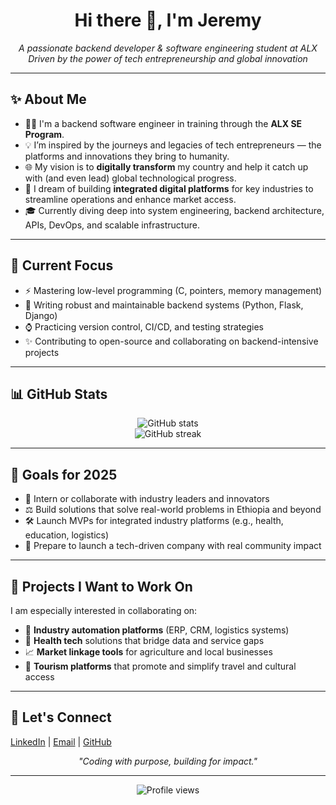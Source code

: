 <!-- GitHub Profile README Template -->
<h1 align="center">Hi there 👋, I'm <strong>Jeremy</strong></h1>
<p align="center">
  <em>A passionate backend developer & software engineering student at ALX</em><br>
  <em>Driven by the power of tech entrepreneurship and global innovation</em>
</p>

---

<h2>✨ About Me</h2>
<ul>
  <li>👨‍💼 I'm a backend software engineer in training through the <strong>ALX SE Program</strong>.</li>
  <li>💡 I’m inspired by the journeys and legacies of tech entrepreneurs — the platforms and innovations they bring to humanity.</li>
  <li>🌐 My vision is to <strong>digitally transform</strong> my country and help it catch up with (and even lead) global technological progress.</li>
  <li>🏢 I dream of building <strong>integrated digital platforms</strong> for key industries to streamline operations and enhance market access.</li>
  <li>🎓 Currently diving deep into system engineering, backend architecture, APIs, DevOps, and scalable infrastructure.</li>
</ul>

---

<h2>📅 Current Focus</h2>
<ul>
  <li>⚡ Mastering low-level programming (C, pointers, memory management)</li>
  <li>🤖 Writing robust and maintainable backend systems (Python, Flask, Django)</li>
  <li>⌚ Practicing version control, CI/CD, and testing strategies</li>
  <li>✨ Contributing to open-source and collaborating on backend-intensive projects</li>
</ul>

---

<h2>📊 GitHub Stats</h2>
<p align="center">
  <img src="https://github-readme-stats.vercel.app/api?username=jeremy-codes-dope&show_icons=true&theme=radical" alt="GitHub stats" />
  <br>
  <img src="https://github-readme-streak-stats.herokuapp.com/?user=jeremy-codes-dope&theme=radical" alt="GitHub streak" />
</p>

---

<h2>🏁 Goals for 2025</h2>
<ul>
  <li>🤝 Intern or collaborate with industry leaders and innovators</li>
  <li>⚖️ Build solutions that solve real-world problems in Ethiopia and beyond</li>
  <li>🛠️ Launch MVPs for integrated industry platforms (e.g., health, education, logistics)</li>
  <li>🚀 Prepare to launch a tech-driven company with real community impact</li>
</ul>

---

<h2>🚀 Projects I Want to Work On</h2>
<p>
I am especially interested in collaborating on:
<ul>
  <li>🏢 <strong>Industry automation platforms</strong> (ERP, CRM, logistics systems)</li>
  <li>🏥 <strong>Health tech</strong> solutions that bridge data and service gaps</li>
  <li>📈 <strong>Market linkage tools</strong> for agriculture and local businesses</li>
  <li>🗼 <strong>Tourism platforms</strong> that promote and simplify travel and cultural access</li>
</ul>
</p>

---

<h2>🙏 Let's Connect</h2>
<p>
  <a href="https://www.linkedin.com/in/ermias-mehreteab-066126331/">LinkedIn</a> |
  <a href="mailto:[your-email]">Email</a> |
  <a href="https://github.com/jeremy-codes-dope">GitHub</a>
</p>

<p align="center">
  <em>"Coding with purpose, building for impact."</em>
</p>

---

<p align="center">
  <img src="https://komarev.com/ghpvc/?username=jeremy-codes-dope&label=Profile%20views&color=0e75b6&style=flat" alt="Profile views"/>
</p>
